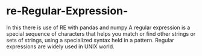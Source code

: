 # re-Regular-Expression-
In this there is use of RE with pandas and numpy
A regular expression is a special sequence of characters that helps you match or find other strings or sets of strings, using a specialized syntax held in a pattern. Regular expressions are widely used in UNIX world.

